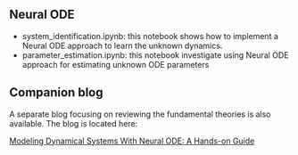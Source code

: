 ## Neural ODE

- system_identification.ipynb: this notebook shows how to implement a Neural ODE approach to learn the unknown dynamics. 
- parameter_estimation.ipynb: this notebook investigate using Neural ODE approach for estimating unknown ODE parameters


## Companion blog

A separate blog focusing on reviewing the fundamental theories is also available. The blog is located here:

[Modeling Dynamical Systems With Neural ODE: A Hands-on Guide]()
